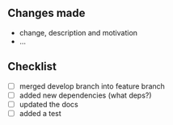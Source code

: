 ## Changes made

- change, description and motivation
- ...

## Checklist

- [ ] merged develop branch into feature branch
- [ ] added new dependencies (what deps?)
- [ ] updated the docs
- [ ] added a test
